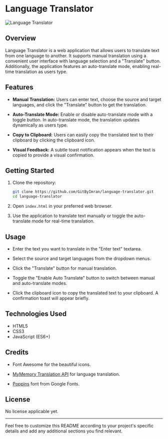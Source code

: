 # Language Translator

![Language Translator](https://i.ibb.co/PMK1DDn/image.png)

## Overview

Language Translator is a web application that allows users to translate text from one language to another. It supports manual translation using a convenient user interface with language selection and a "Translate" button. Additionally, the application features an auto-translate mode, enabling real-time translation as users type.

## Features

- **Manual Translation:** Users can enter text, choose the source and target languages, and click the "Translate" button to get the translation.

- **Auto-Translate Mode:** Enable or disable auto-translate mode with a toggle button. In auto-translate mode, the translation updates dynamically as users type.

- **Copy to Clipboard:** Users can easily copy the translated text to their clipboard by clicking the clipboard icon.

- **Visual Feedback:** A subtle toast notification appears when the text is copied to provide a visual confirmation.

## Getting Started

1. Clone the repository:

   ```bash
   git clone https://github.com/GitByImran/language-translator.git
   cd language-translator
   ```

2. Open `index.html` in your preferred web browser.

3. Use the application to translate text manually or toggle the auto-translate mode for real-time translation.

## Usage

- Enter the text you want to translate in the "Enter text" textarea.

- Select the source and target languages from the dropdown menus.

- Click the "Translate" button for manual translation.

- Toggle the "Enable Auto Translate" button to switch between manual and auto-translate modes.

- Click the clipboard icon to copy the translated text to your clipboard. A confirmation toast will appear briefly.

## Technologies Used

- HTML5
- CSS3
- JavaScript (ES6+)

## Credits

- Font Awesome for the beautiful icons.

- [MyMemory Translation API](https://mymemory.translated.net/doc/spec.php) for language translation.

- [Poppins](https://fonts.google.com/specimen/Poppins) font from Google Fonts.

## License

No license applicable yet.

---

Feel free to customize this README according to your project's specific details and add any additional sections you find relevant.